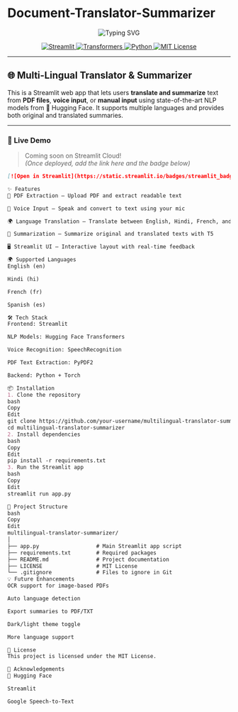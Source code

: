 # Document-Translator-Summarizer

<p align="center">
  <img src="https://readme-typing-svg.demolab.com?font=Fira+Code&pause=1000&color=4B8BBE&width=500&lines=🌍+Multilingual+Translator+%26+Summarizer;Translate+%2F+Summarize+PDFs,+Voice,+Text!" alt="Typing SVG" />
</p>

<p align="center">
  <a href="https://streamlit.io/">
    <img src="https://img.shields.io/badge/Built%20with-Streamlit-ff4b4b?logo=streamlit&logoColor=white" alt="Streamlit" />
  </a>
  <a href="https://huggingface.co">
    <img src="https://img.shields.io/badge/🤗%20Transformers-Hugging%20Face-yellow" alt="Transformers" />
  </a>
  <a href="https://www.python.org">
    <img src="https://img.shields.io/badge/Python-3.8+-blue?logo=python" alt="Python" />
  </a>
  <a href="LICENSE">
    <img src="https://img.shields.io/badge/License-MIT-green" alt="MIT License" />
  </a>
</p>

---

## 🌐 Multi-Lingual Translator & Summarizer

This is a Streamlit web app that lets users **translate and summarize** text from **PDF files**, **voice input**, or **manual input** using state-of-the-art NLP models from 🤗 Hugging Face. It supports multiple languages and provides both original and translated summaries.

---

### 🚀 Live Demo

> Coming soon on Streamlit Cloud!  
> *(Once deployed, add the link here and the badge below)*

```markdown
[![Open in Streamlit](https://static.streamlit.io/badges/streamlit_badge_black_white.svg)](https://your-app-url.streamlit.app)

✨ Features
📄 PDF Extraction – Upload PDF and extract readable text

🎤 Voice Input – Speak and convert to text using your mic

🌍 Language Translation – Translate between English, Hindi, French, and Spanish using MarianMT models

🧠 Summarization – Summarize original and translated texts with T5

🖥️ Streamlit UI – Interactive layout with real-time feedback

🌍 Supported Languages
English (en)

Hindi (hi)

French (fr)

Spanish (es)

🛠 Tech Stack
Frontend: Streamlit

NLP Models: Hugging Face Transformers

Voice Recognition: SpeechRecognition

PDF Text Extraction: PyPDF2

Backend: Python + Torch

📦 Installation
1. Clone the repository
bash
Copy
Edit
git clone https://github.com/your-username/multilingual-translator-summarizer.git
cd multilingual-translator-summarizer
2. Install dependencies
bash
Copy
Edit
pip install -r requirements.txt
3. Run the Streamlit app
bash
Copy
Edit
streamlit run app.py

📁 Project Structure
bash
Copy
Edit
multilingual-translator-summarizer/
│
├── app.py                  # Main Streamlit app script
├── requirements.txt        # Required packages
├── README.md               # Project documentation
├── LICENSE                 # MIT License
└── .gitignore              # Files to ignore in Git
💡 Future Enhancements
OCR support for image-based PDFs

Auto language detection

Export summaries to PDF/TXT

Dark/light theme toggle

More language support

📄 License
This project is licensed under the MIT License.

🙌 Acknowledgements
🤗 Hugging Face

Streamlit

Google Speech-to-Text
